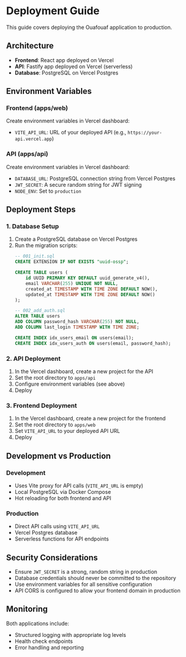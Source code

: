 # Deployment Guide

This guide covers deploying the Ouafouaf application to production.

## Architecture

- **Frontend**: React app deployed on Vercel
- **API**: Fastify app deployed on Vercel (serverless)
- **Database**: PostgreSQL on Vercel Postgres

## Environment Variables

### Frontend (apps/web)

Create environment variables in Vercel dashboard:

- `VITE_API_URL`: URL of your deployed API (e.g., `https://your-api.vercel.app`)

### API (apps/api)

Create environment variables in Vercel dashboard:

- `DATABASE_URL`: PostgreSQL connection string from Vercel Postgres
- `JWT_SECRET`: A secure random string for JWT signing
- `NODE_ENV`: Set to `production`

## Deployment Steps

### 1. Database Setup

1. Create a PostgreSQL database on Vercel Postgres
2. Run the migration scripts:
   ```sql
   -- 001_init.sql
   CREATE EXTENSION IF NOT EXISTS "uuid-ossp";

   CREATE TABLE users (
       id UUID PRIMARY KEY DEFAULT uuid_generate_v4(),
       email VARCHAR(255) UNIQUE NOT NULL,
       created_at TIMESTAMP WITH TIME ZONE DEFAULT NOW(),
       updated_at TIMESTAMP WITH TIME ZONE DEFAULT NOW()
   );

   -- 002_add_auth.sql
   ALTER TABLE users
   ADD COLUMN password_hash VARCHAR(255) NOT NULL,
   ADD COLUMN last_login TIMESTAMP WITH TIME ZONE;

   CREATE INDEX idx_users_email ON users(email);
   CREATE INDEX idx_users_auth ON users(email, password_hash);
   ```

### 2. API Deployment

1. In the Vercel dashboard, create a new project for the API
2. Set the root directory to `apps/api`
3. Configure environment variables (see above)
4. Deploy

### 3. Frontend Deployment

1. In the Vercel dashboard, create a new project for the frontend
2. Set the root directory to `apps/web`
3. Set `VITE_API_URL` to your deployed API URL
4. Deploy

## Development vs Production

### Development
- Uses Vite proxy for API calls (`VITE_API_URL` is empty)
- Local PostgreSQL via Docker Compose
- Hot reloading for both frontend and API

### Production
- Direct API calls using `VITE_API_URL`
- Vercel Postgres database
- Serverless functions for API endpoints

## Security Considerations

- Ensure `JWT_SECRET` is a strong, random string in production
- Database credentials should never be committed to the repository
- Use environment variables for all sensitive configuration
- API CORS is configured to allow your frontend domain in production

## Monitoring

Both applications include:
- Structured logging with appropriate log levels
- Health check endpoints
- Error handling and reporting
